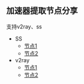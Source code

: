 ## 加速器提取节点分享
支持v2ray、ss

* SS
   * [节点1](ss://cmM0LW1kNTpYaW9uZ21hb0BeaW9zLnNz@162.14.8.204:8888#%E9%9F%A9%E5%9B%BDsejong(200M))
   * [节点2](ss://cmM0LW1kNTpYaW9uZ21hb0BeaW9zLnNz@162.14.22.130:2080#%E6%96%B0%E5%8A%A0%E5%9D%A1Tencent(100M))
* v2ray
   * [节点1](vmess://eyJhZGQiOiIxNDIuNC4xMDQuMjI3IiwiYWlkIjo2NCwiaG9zdCI6Ind3dy42MjAwMDU0Mi54eXoiLCJpZCI6IjVhNjQ5YmU5LTVlMzctNGViNy1hMWVmLTlkMGQ2MzA3NzAzNyIsIm5ldCI6IndzIiwicGF0aCI6Ii9wYXRoLzIwMTYyOTMyMDMxNSIsInBvcnQiOjQ0MywicHMiOiI0NDciLCJ0bHMiOiJ0bHMiLCJ0eXBlIjoibm9uZSIsInYiOjJ9)
   * [节点2](vmess://eyJhZGQiOiIxOTkuMTgwLjEwMi4yMDAiLCJhaWQiOjY0LCJob3N0Ijoid3d3Ljk0OTA1Mzc0Lnh5eiIsImlkIjoiZTVjMzBhNTMtOWMxMi00MGM4LTk3NTAtYTJkM2Q0NjBiYzJhIiwibmV0Ijoid3MiLCJwYXRoIjoiL3BhdGgvMjAxNjI5MzIwMzE1IiwicG9ydCI6NDQzLCJwcyI6IjQzNSIsInRscyI6InRscyIsInR5cGUiOiJub25lIiwidiI6Mn0=)
